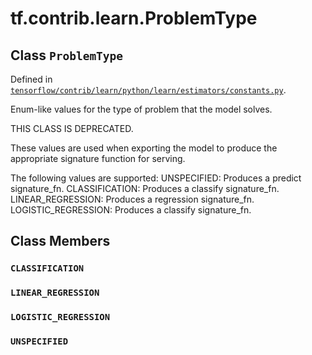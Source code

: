 <div itemscope itemtype="http://developers.google.com/ReferenceObject">
<meta itemprop="name" content="tf.contrib.learn.ProblemType" />
<meta itemprop="path" content="Stable" />
<meta itemprop="property" content="CLASSIFICATION"/>
<meta itemprop="property" content="LINEAR_REGRESSION"/>
<meta itemprop="property" content="LOGISTIC_REGRESSION"/>
<meta itemprop="property" content="UNSPECIFIED"/>
</div>

# tf.contrib.learn.ProblemType

## Class `ProblemType`





Defined in [`tensorflow/contrib/learn/python/learn/estimators/constants.py`](https://www.tensorflow.org/code/tensorflow/contrib/learn/python/learn/estimators/constants.py).

Enum-like values for the type of problem that the model solves.

THIS CLASS IS DEPRECATED.

These values are used when exporting the model to produce the appropriate
signature function for serving.

The following values are supported:
  UNSPECIFIED: Produces a predict signature_fn.
  CLASSIFICATION: Produces a classify signature_fn.
  LINEAR_REGRESSION: Produces a regression signature_fn.
  LOGISTIC_REGRESSION: Produces a classify signature_fn.

## Class Members

<h3 id="CLASSIFICATION"><code>CLASSIFICATION</code></h3>

<h3 id="LINEAR_REGRESSION"><code>LINEAR_REGRESSION</code></h3>

<h3 id="LOGISTIC_REGRESSION"><code>LOGISTIC_REGRESSION</code></h3>

<h3 id="UNSPECIFIED"><code>UNSPECIFIED</code></h3>

